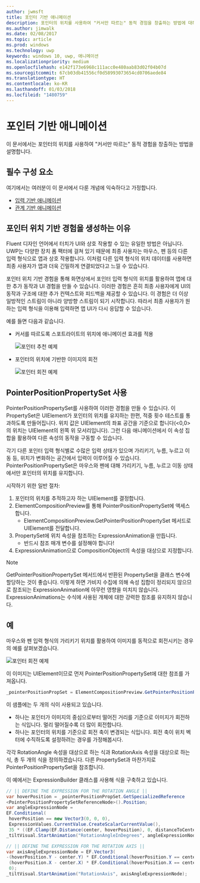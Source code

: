 ```yaml
---
author: jwmsft
title: 포인터 기반 애니메이션
description: 포인터의 위치를 사용하여 "커서만 따르는" 동적 경험을 창출하는 방법에 대해서 알아봅니다.
ms.author: jimwalk
ms.date: 02/08/2017
ms.topic: article
ms.prod: windows
ms.technology: uwp
keywords: windows 10, uwp, 애니메이션
ms.localizationpriority: medium
ms.openlocfilehash: e142f173e6968c111acc0e480aab83d02f04b07d
ms.sourcegitcommit: 67cb03db41556cf0d58993073654cd0706aede84
ms.translationtype: HT
ms.contentlocale: ko-KR
ms.lasthandoff: 01/03/2018
ms.locfileid: "1480759"
---
```

# <a name="pointer-based-animations"></a>포인터 기반 애니메이션

이 문서에서는 포인터의 위치를 사용하여 "커서만 따르는" 동적 경험을 창출하는 방법을 설명합니다.

## <a name="prerequisites"></a>필수 구성 요소

여기에서는 여러분이 이 문서에서 다룬 개념에 익숙하다고 가정합니다.

- [입력 기반 애니메이션](input-driven-animations.md)
- [관계 기반 애니메이션](relation-animations.md)

## <a name="why-create-pointer-position-driven-experiences"></a>포인터 위치 기반 경험을 생성하는 이유

Fluent 디자인 언어에서 터치가 UI와 상호 작용할 수 있는 유일한 방법은 아닙니다. UWP는 다양한 장치 폼 팩터에 걸쳐 있기 때문에 최종 사용자는 마우스, 펜 등의 다른 입력 형식으로 앱과 상호 작용합니다. 이처럼 다른 입력 형식의 위치 데이터를 사용하면 최종 사용자가 앱과 더욱 긴밀하게 연결되었다고 느낄 수 있습니다.

포인터 위치 기반 경험을 통해 화면상에서 포인터 입력 형식의 위치를 활용하여 앱에 대한 추가 동작과 UI 경험을 만들 수 있습니다. 이러한 경험은 흔히 최종 사용자에게 UI의 동작과 구조에 대한 추가 컨텍스트와 피드백을 제공할 수 있습니다. 이 경험은 더 이상 일방적인 스트림이 아니라 양방향 스트림이 되기 시작합니다. 따라서 최종 사용자가 원하는 입력 형식을 이용해 입력하면 앱 UI가 다시 응답할 수 있습니다.

예를 들면 다음과 같습니다.

- 커서를 따르도록 스포트라이트의 위치에 애니메이션 효과를 적용

    ![포인터 추천 예제](images/animation/spotlight-reveal.gif)

- 포인터의 위치에 기반한 이미지의 회전

    ![포인터 회전 예제](images/animation/pointer-rotate.gif)

## <a name="using-pointerpositionpropertyset"></a>PointerPositionPropertySet 사용

PointerPositionPropertySet를 사용하여 이러한 경험을 만들 수 있습니다. 이 PropertySet은 UIElement가 포인터의 위치를 유지하는 한편, 적중 횟수 테스트를 통과하도록 만들어집니다. 위치 값은 UIElement의 좌표 공간을 기준으로 합니다(<0,0>의 위치는 UIElement의 왼쪽 위 모서리입니다). 그런 다음 애니메이션에서 이 속성 집합을 활용하여 다른 속성의 동작을 구동할 수 있습니다.

각기 다른 포인터 입력 형식별로 수많은 입력 상태가 있으며 가리키기, 누름, 누르고 이동 등, 위치가 변화하는 공간에서 입력이 이루어질 수 있습니다. PointerPositionPropertySet은 마우스와 펜에 대해 가리키기, 누름, 누르고 이동 상태에서만 포인터의 위치를 유지합니다.

시작하기 위한 일반 절차:

1. 포인터의 위치를 추적하고자 하는 UIElement를 결정합니다.
1. ElementCompositionPreview를 통해 PointerPositionPropertySet에 액세스합니다.
    - ElementCompositionPreview.GetPointerPositionPropertySet 메서드로 UIElement를 전달합니다.
1. PropertySet에 위치 속성을 참조하는 ExpressionAnimation을 만듭니다.
    - 반드시 참조 매개 변수를 설정해야 합니다!
1. ExpressionAnimation으로 CompositionObject의 속성을 대상으로 지정합니다.

> [!NOTE]
> GetPointerPositionPropertySet 메서드에서 반환된 PropertySet을 클래스 변수에 할당하는 것이 좋습니다. 이렇게 하면 가비지 수집에 의해 속성 집합이 정리되지 않으므로 참조되는 ExpressionAnimation에 아무런 영향을 미치지 않습니다. ExpressionAnimations는 수식에 사용된 개체에 대한 강력한 참조를 유지하지 않습니다.

## <a name="example"></a>예

마우스와 펜 입력 형식의 가리키기 위치를 활용하여 이미지를 동적으로 회전시키는 경우의 예를 살펴보겠습니다.

![포인터 회전 예제](images/animation/pointer-rotate.gif)

이 이미지는 UIElement이므로 먼저 PointerPositionPropertySet에 대한 참조를 가져옵니다.

```csharp
_pointerPositionPropSet = ElementCompositionPreview.GetPointerPositionPropertySet(UIElement element);
```

이 샘플에는 두 개의 식이 사용되고 있습니다.

- 하나는 포인터가 이미지의 중심으로부터 떨어진 거리를 기준으로 이미지가 회전하는 식입니다. 멀리 떨어질수록 더 많이 회전합니다.
- 하나는 포인터의 위치를 기준으로 회전 축이 변경되는 식입니다. 회전 축이 위치 벡터에 수직하도록 설정하려는 경우를 가정해봅시다.

각각 RotationAngle 속성을 대상으로 하는 식과 RotationAxis 속성을 대상으로 하는 식, 총 두 개의 식을 정의하겠습니다. 다른 PropertySet과 마찬가지로 PointerPositionPropertySet을 참조합니다.

이 예에서는 ExpressionBuilder 클래스를 사용해 식을 구축하고 있습니다.

```csharp
// || DEFINE THE EXPRESSION FOR THE ROTATION ANGLE ||
var hoverPosition = _pointerPositionPropSet.GetSpecializedReference
<PointerPositionPropertySetReferenceNode>().Position;
var angleExpressionNode =
EF.Conditional(
 hoverPosition == new Vector3(0, 0, 0),
 ExpressionValues.CurrentValue.CreateScalarCurrentValue(),
 35 * ((EF.Clamp(EF.Distance(center, hoverPosition), 0, distanceToCenter) % distanceToCenter) / distanceToCenter));
_tiltVisual.StartAnimation("RotationAngleInDegrees", angleExpressionNode);

// || DEFINE THE EXPRESSION FOR THE ROTATION AXIS ||
var axisAngleExpressionNode = EF.Vector3(
-(hoverPosition.Y - center.Y) * EF.Conditional(hoverPosition.Y == center.Y, 0, 1),
 (hoverPosition.X - center.X) * EF.Conditional(hoverPosition.X == center.X, 0, 1),
 0);
_tiltVisual.StartAnimation("RotationAxis", axisAngleExpressionNode);
```